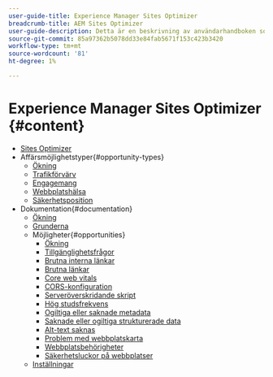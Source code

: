 ```yaml
---
user-guide-title: Experience Manager Sites Optimizer
breadcrumb-title: AEM Sites Optimizer
user-guide-description: Detta är en beskrivning av användarhandboken som ska visas på landningssidan.
source-git-commit: 85a97362b5078dd33e84fab5671f153c423b3420
workflow-type: tm+mt
source-wordcount: '81'
ht-degree: 1%

---
```



# Experience Manager Sites Optimizer {#content}

+ [Sites Optimizer](/help/home.md)
+ Affärsmöjlighetstyper{#opportunity-types}
   + [Ökning](/help/opportunity-types/overview.md)
   + [Trafikförvärv](/help/opportunity-types/traffic-acquisition.md)
   + [Engagemang](/help/opportunity-types/engagement.md)
   + [Webbplatshälsa](/help/opportunity-types/site-health.md)
   + [Säkerhetsposition](/help/opportunity-types/security-posture.md)
+ Dokumentation{#documentation}
   + [Ökning](/help/documentation/overview.md)
   + [Grunderna](/help/documentation/basics.md)
   + Möjligheter{#opportunities}
      + [Ökning](/help/documentation/opportunities/overview.md)
      + [Tillgänglighetsfrågor](/help/documentation/opportunities/accessibility-issues.md)
      + [Brutna interna länkar](/help/documentation/opportunities/broken-internal-links.md)
      + [Brutna länkar](/help/documentation/opportunities/broken-backlinks.md)
      + [Core web vitals](/help/documentation/opportunities/core-web-vitals.md)
      + [CORS-konfiguration](/help/documentation/opportunities/cors-configuration.md)
      + [Serveröverskridande skript](/help/documentation/opportunities/cross-site-scripting.md)
      + [Hög studsfrekvens](/help/documentation/opportunities/high-bounce-rate.md)
      + [Ogiltiga eller saknade metadata](/help/documentation/opportunities/invalid-or-missing-metadata.md)
      + [Saknade eller ogiltiga strukturerade data](/help/documentation/opportunities/missing-invalid-structured-data.md)
      + [Alt-text saknas](/help/documentation/opportunities/missing-alt-text.md)
      + [Problem med webbplatskarta](/help/documentation/opportunities/sitemap-issues.md)
      + [Webbplatsbehörigheter](/help/documentation/opportunities/website-permissions.md)
      + [Säkerhetsluckor på webbplatser](/help/documentation/opportunities/website-vulnerabilities.md)
   + [Inställningar](/help/documentation/settings.md)
